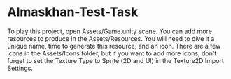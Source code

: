 # Almaskhan-Test-Task
 
To play this project, open Assets/Game.unity scene. You can add more resources to produce in the Assets/Resources. You will need to give it a unique name, time to generate this resource, and an icon. There are a few icons in the Assets/Icons folder, but if you want to add more icons, don't forget to set the Texture Type to Sprite (2D and UI) in the Texture2D Import Settings.